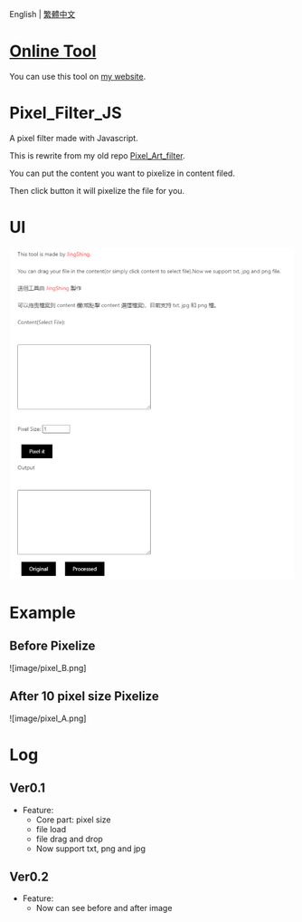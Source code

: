 English | [繁體中文](README_TCH.md)

# [Online Tool](https://jingshing.com/pixel_filter_js/)
You can use this tool on [my website](https://jingshing.com/pixel_filter_js/).

# Pixel_Filter_JS
A pixel filter made with Javascript.

This is rewrite from my old repo [Pixel_Art_filter](https://github.com/JingShing/Pixel-Art-Filter-Web).

You can put the content you want to pixelize in content filed.

Then click button it will pixelize the file for you.

# UI
![UI](image/UI.png)

# Example
## Before Pixelize
![image/pixel_B.png]
## After 10 pixel size Pixelize
![image/pixel_A.png]

# Log
## Ver0.1
* Feature:
  * Core part: pixel size
  * file load
  * file drag and drop
  * Now support txt, png and jpg
## Ver0.2
* Feature:
  * Now can see before and after image
